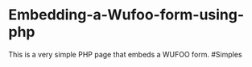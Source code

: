 # Embedding-a-Wufoo-form-using-php
This is a very simple PHP page that embeds a WUFOO form. #Simples

